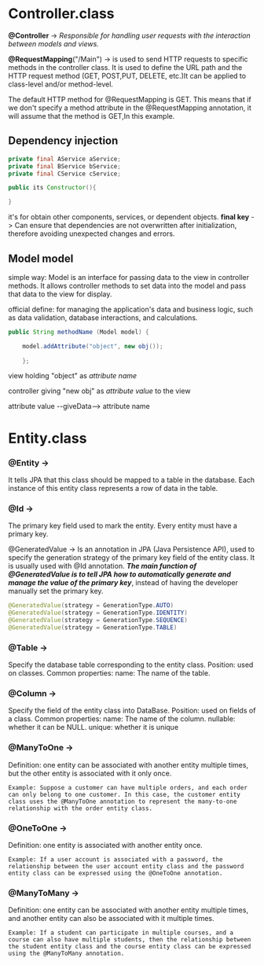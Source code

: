 # Controller.class

**@Controller** -> 
*Responsible for handling user requests with the interaction between models and views.* 

**@RequestMapping**("/Main") ->
is used to send HTTP requests to specific methods in the controller class. It is used to define the URL path and the HTTP request method (GET, POST,PUT, DELETE, etc.)It can be applied to class-level and/or method-level. 

The default HTTP method for @RequestMapping is GET. This means that if we don't specify a method attribute in the @RequestMapping annotation, it will assume that the method is GET,In this example.

## Dependency injection
```java
private final AService aService;  
private final BService bService;  
private final CService cService;

public its Constructor(){

}
```
it's for obtain other components, services, or dependent objects.
**final key** -> Can ensure that dependencies are not overwritten after initialization, therefore avoiding unexpected changes and errors.

## Model model

simple way:
Model is an interface for passing data to the view in controller methods. It allows controller methods to set data into the model and pass that data to the view for display.

official define:
for managing the application's data and business logic, such as data
validation, database interactions, and calculations.


```java
public String methodName (Model model) {

	model.addAttribute("object", new obj());
	
	};
```

view holding "object" as *attribute name*

controller giving "new obj" as *attribute value* to the view

attribute value --giveData--> attribute name


# Entity.class

### @Entity ->
It tells JPA that this class should be mapped to a table in the database. Each instance of this entity class represents a row of data in the table.

### @Id ->
The primary key field used to mark the entity. Every entity must have a primary key.

@GeneratedValue ->
Is an annotation in JPA (Java Persistence API), used to specify the generation strategy of the primary key field of the entity class. It is usually used with @Id annotation. ***The main function of @GeneratedValue is to tell JPA how to automatically generate and manage the value of the primary key***, instead of having the developer manually set the primary key.
```java
@GeneratedValue(strategy = GenerationType.AUTO)
@GeneratedValue(strategy = GenerationType.IDENTITY)
@GeneratedValue(strategy = GenerationType.SEQUENCE)
@GeneratedValue(strategy = GenerationType.TABLE)
```

### @Table ->
Specify the database table corresponding to the entity class.
Position: used on classes.
Common properties:
name: The name of the table.

### @Column ->
Specify the field of the entity class into DataBase.
Position: used on fields of a class.
Common properties:
name: The name of the column.
nullable: whether it can be NULL.
unique: whether it is unique

### @ManyToOne ->
Definition: one entity can be associated with another entity multiple times, but the other entity is associated with it only once.

	Example: Suppose a customer can have multiple orders, and each order can only belong to one customer. In this case, the customer entity class uses the @ManyToOne annotation to represent the many-to-one relationship with the order entity class.

### @OneToOne ->
Definition: one entity is associated with another entity once.

	Example: If a user account is associated with a password, the relationship between the user account entity class and the password entity class can be expressed using the @OneToOne annotation.

### @ManyToMany ->
Definition: one entity can be associated with another entity multiple times, and another entity can also be associated with it multiple times.

	Example: If a student can participate in multiple courses, and a course can also have multiple students, then the relationship between the student entity class and the course entity class can be expressed using the @ManyToMany annotation.